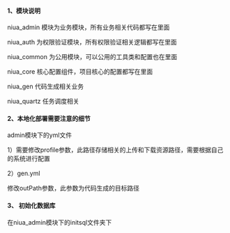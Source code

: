 #### 1、模块说明
niua_admin 模块为业务模块，所有业务相关代码都写在里面

niua_auth  为权限验证模块，所有权限验证相关逻辑都写在里面

niua_common 为公用模块，可以公用的工具类和配置也在里面

niua_core 核心配置组件，项目核心的配置都写在里面

niua_gen 代码生成相关业务

niua_quartz 任务调度相关

#### 2、本地化部署需要注意的细节
admin模块下的yml文件

1）需要修改profile参数，此路径存储相关的上传和下载资源路径，需要根据自己的系统进行配置

2）gen.yml

修改outPath参数，此参数为代码生成的目标路径

#### 3、 初始化数据库
在niua_admin模块下的initsql文件夹下
